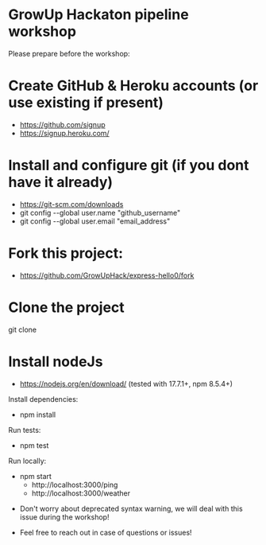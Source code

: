 # GrowUp Hackaton pipeline workshop

Please prepare before the workshop:

# Create GitHub & Heroku accounts (or use existing if present)

- https://github.com/signup
- https://signup.heroku.com/

# Install and configure git (if you dont have it already)
- https://git-scm.com/downloads
- git config --global user.name "github_username"
- git config --global user.email "email_address"

# Fork this project:

- https://github.com/GrowUpHack/express-hello0/fork

# Clone the project

git clone <your repository url>

# Install nodeJs

* https://nodejs.org/en/download/
(tested with 17.7.1+, npm 8.5.4+)

Install dependencies:
- npm install

Run tests:
- npm test

Run locally:

- npm start
    * http://localhost:3000/ping
    * http://localhost:3000/weather

* Don't worry about deprecated syntax warning, we will deal with this issue during the workshop!

* Feel free to reach out in case of questions or issues!

